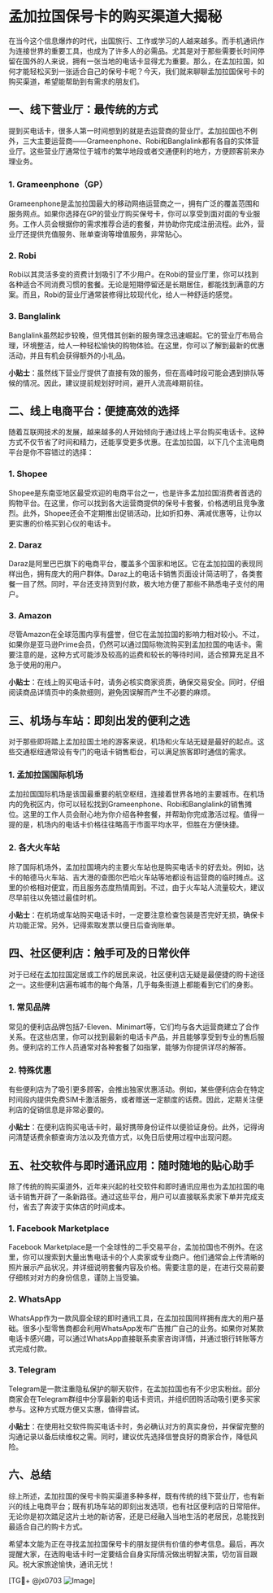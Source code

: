 # 孟加拉国保号卡的购买渠道大揭秘

在当今这个信息爆炸的时代，出国旅行、工作或学习的人越来越多。而手机通讯作为连接世界的重要工具，也成为了许多人的必需品。尤其是对于那些需要长时间停留在国外的人来说，拥有一张当地的电话卡显得尤为重要。那么，在孟加拉国，如何才能轻松买到一张适合自己的保号卡呢？今天，我们就来聊聊孟加拉国保号卡的购买渠道，希望能帮助到有需求的朋友们。

## 一、线下营业厅：最传统的方式

提到买电话卡，很多人第一时间想到的就是去运营商的营业厅。孟加拉国也不例外，三大主要运营商——Grameenphone、Robi和Banglalink都有各自的实体营业厅。这些营业厅通常位于城市的繁华地段或者交通便利的地方，方便顾客前来办理业务。

### 1. Grameenphone（GP）
Grameenphone是孟加拉国最大的移动网络运营商之一，拥有广泛的覆盖范围和服务网点。如果你选择在GP的营业厅购买保号卡，你可以享受到面对面的专业服务。工作人员会根据你的需求推荐合适的套餐，并协助你完成注册流程。此外，营业厅还提供充值服务、账单查询等增值服务，非常贴心。

### 2. Robi
Robi以其灵活多变的资费计划吸引了不少用户。在Robi的营业厅里，你可以找到各种适合不同消费习惯的套餐。无论是短期停留还是长期居住，都能找到满意的方案。而且，Robi的营业厅通常装修得比较现代化，给人一种舒适的感觉。

### 3. Banglalink
Banglalink虽然起步较晚，但凭借其创新的服务理念迅速崛起。它的营业厅布局合理，环境整洁，给人一种轻松愉快的购物体验。在这里，你可以了解到最新的优惠活动，并且有机会获得额外的小礼品。

**小贴士**：虽然线下营业厅提供了直接有效的服务，但在高峰时段可能会遇到排队等候的情况。因此，建议提前规划好时间，避开人流高峰期前往。

## 二、线上电商平台：便捷高效的选择

随着互联网技术的发展，越来越多的人开始倾向于通过线上平台购买电话卡。这种方式不仅节省了时间和精力，还能享受更多优惠。在孟加拉国，以下几个主流电商平台是你不容错过的选择：

### 1. Shopee
Shopee是东南亚地区最受欢迎的电商平台之一，也是许多孟加拉国消费者首选的购物平台。在这里，你可以找到各大运营商提供的保号卡套餐，价格透明且竞争激烈。此外，Shopee还会不定期推出促销活动，比如折扣券、满减优惠等，让你以更实惠的价格买到心仪的电话卡。

### 2. Daraz
Daraz是阿里巴巴旗下的电商平台，覆盖多个国家和地区。它在孟加拉国的表现同样出色，拥有庞大的用户群体。Daraz上的电话卡销售页面设计简洁明了，各类套餐一目了然。同时，平台还支持货到付款，极大地方便了那些不熟悉电子支付的用户。

### 3. Amazon
尽管Amazon在全球范围内享有盛誉，但它在孟加拉国的影响力相对较小。不过，如果你是亚马逊Prime会员，仍然可以通过国际物流购买到孟加拉国的电话卡。需要注意的是，这种方式可能涉及较高的运费和较长的等待时间，适合预算充足且不急于使用的用户。

**小贴士**：在线上购买电话卡时，请务必核实商家资质，确保交易安全。同时，仔细阅读商品详情页中的条款细则，避免因误解而产生不必要的麻烦。

## 三、机场与车站：即刻出发的便利之选

对于那些即将踏上孟加拉国土地的游客来说，机场和火车站无疑是最好的起点。这些交通枢纽通常设有专门的电话卡销售柜台，可以满足旅客即时通信的需求。

### 1. 孟加拉国国际机场
孟加拉国国际机场是该国最重要的航空枢纽，连接着世界各地的主要城市。在机场内的免税区内，你可以轻松找到Grameenphone、Robi和Banglalink的销售摊位。这里的工作人员会耐心地为你介绍各种套餐，并帮助你完成激活过程。值得一提的是，机场内的电话卡价格往往略高于市面平均水平，但胜在方便快捷。

### 2. 各大火车站
除了国际机场外，孟加拉国境内的主要火车站也是购买电话卡的好去处。例如，达卡的帕德马火车站、吉大港的查图尔巴哈火车站等地都设有运营商的临时摊点。这里的价格相对便宜，而且服务态度热情周到。不过，由于火车站人流量较大，建议尽早前往以免错过最佳时机。

**小贴士**：在机场或车站购买电话卡时，一定要注意检查包装是否完好无损，确保卡片功能正常。另外，记得索取发票以便日后查询账单。

## 四、社区便利店：触手可及的日常伙伴

对于已经在孟加拉国定居或工作的居民来说，社区便利店无疑是最便捷的购卡途径之一。这些便利店遍布城市的每个角落，几乎每条街道上都能看到它们的身影。

### 1. 常见品牌
常见的便利店品牌包括7-Eleven、Minimart等，它们均与各大运营商建立了合作关系。在这些店里，你可以找到最新的电话卡产品，并且能够享受到专业的售后服务。便利店的工作人员通常对各种套餐了如指掌，能够为你提供详尽的解答。

### 2. 特殊优惠
有些便利店为了吸引更多顾客，会推出独家优惠活动。例如，某些便利店会在特定时间段内提供免费SIM卡激活服务，或者赠送一定额度的话费。因此，定期关注便利店的促销信息是非常必要的。

**小贴士**：在便利店购买电话卡时，最好携带身份证件以便验证身份。此外，记得询问清楚话费余额查询方法以及充值方式，以免日后使用过程中出现问题。

## 五、社交软件与即时通讯应用：随时随地的贴心助手

除了传统的购买渠道外，近年来兴起的社交软件和即时通讯应用也为孟加拉国的电话卡销售开辟了一条新路径。通过这些平台，用户可以直接联系卖家下单并完成支付，省去了奔波于实体店的时间成本。

### 1. Facebook Marketplace
Facebook Marketplace是一个全球性的二手交易平台，孟加拉国也不例外。在这里，你可以搜索到大量出售电话卡的个人卖家或专业商户。他们通常会上传清晰的照片展示产品状况，并详细说明套餐内容及价格。需要注意的是，在进行交易前要仔细核对对方的身份信息，谨防上当受骗。

### 2. WhatsApp
WhatsApp作为一款风靡全球的即时通讯工具，在孟加拉国同样拥有庞大的用户基础。很多小型零售商都会利用WhatsApp发布广告推广自己的业务。如果你对某款电话卡感兴趣，可以通过WhatsApp直接联系卖家咨询详情，并通过银行转账等方式完成付款。

### 3. Telegram
Telegram是一款注重隐私保护的聊天软件，在孟加拉国也有不少忠实粉丝。部分商家会在Telegram群组中分享最新的电话卡资讯，并组织团购活动吸引更多买家参与。这种方式既方便又实惠，值得尝试。

**小贴士**：在使用社交软件购买电话卡时，务必确认对方的真实身份，并保留完整的沟通记录以备后续维权之需。同时，建议优先选择信誉良好的商家合作，降低风险。

## 六、总结

综上所述，孟加拉国的保号卡购买渠道多种多样，既有传统的线下营业厅，也有新兴的线上电商平台；既有机场车站的即刻出发选项，也有社区便利店的日常陪伴。无论你是初次踏足这片土地的新访客，还是已经融入当地生活的老居民，总能找到最适合自己的购卡方式。

希望本文能为正在寻找孟加拉国保号卡的朋友提供有价值的参考信息。最后，再次提醒大家，在选购电话卡时一定要结合自身实际情况做出明智决策，切勿盲目跟风。祝大家旅途愉快，通讯无忧！

[TG💪+ @jx0703 ![Image](https://github.com/user-attachments/assets/dbca1d08-cadb-493c-b0ec-ad6f7a83f270)]